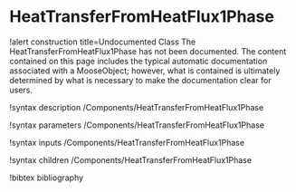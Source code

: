 <!-- MOOSE Documentation Stub: Remove this when content is added. -->

# HeatTransferFromHeatFlux1Phase

!alert construction title=Undocumented Class
The HeatTransferFromHeatFlux1Phase has not been documented. The content contained on this page includes the
typical automatic documentation associated with a MooseObject; however, what is contained is
ultimately determined by what is necessary to make the documentation clear for users.

!syntax description /Components/HeatTransferFromHeatFlux1Phase

!syntax parameters /Components/HeatTransferFromHeatFlux1Phase

!syntax inputs /Components/HeatTransferFromHeatFlux1Phase

!syntax children /Components/HeatTransferFromHeatFlux1Phase

!bibtex bibliography
